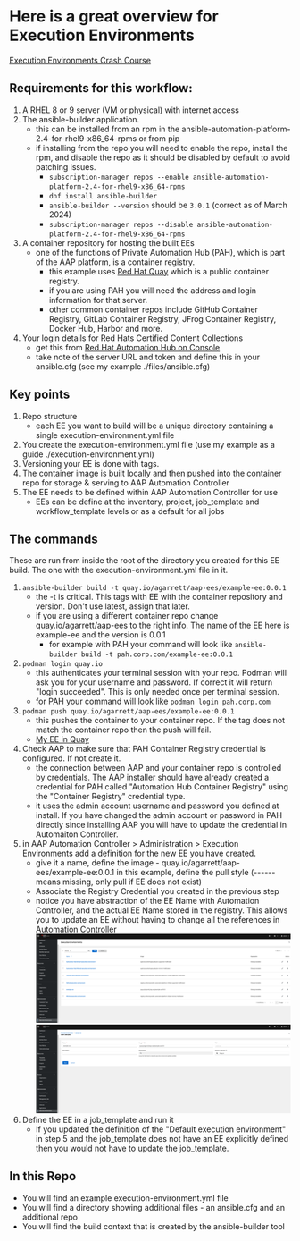 # Here is a great overview for Execution Environments
[Execution Environments Crash Course](https://docs.autodotes.com/EE%20Crash%20Course/01_overview/)

## Requirements for this workflow:
1) A RHEL 8 or 9 server (VM or physical) with internet access
2) The ansible-builder application. 
    * this can be installed from an rpm in the ansible-automation-platform-2.4-for-rhel9-x86_64-rpms or from pip
    * if installing from the repo you will need to enable the repo, install the rpm, and disable the repo as it should be disabled by default to avoid patching issues.
      * ```subscription-manager repos --enable ansible-automation-platform-2.4-for-rhel9-x86_64-rpms```
      * ```dnf install ansible-builder```
      * ```ansible-builder --version``` should be ```3.0.1``` (correct as of March 2024)
      * ```subscription-manager repos --disable ansible-automation-platform-2.4-for-rhel9-x86_64-rpms```
3) A container repository for hosting the built EEs
    * one of the functions of Private Automation Hub (PAH), which is part of the AAP platform, is a container registry.
      * this example uses [Red Hat Quay](https://quay.io/) which is a public container registry.
      * if you are using PAH you will need the address and login information for that server.
      * other common container repos include GitHub Container Registry, GitLab Container Registry, JFrog Container Registry, Docker Hub, Harbor and more.
5) Your login details for Red Hats Certified Content Collections
    * get this from [Red Hat Automation Hub on Console](https://console.redhat.com/ansible/automation-hub/token)
    * take note of the server URL and token and define this in your ansible.cfg (see my example ./files/ansible.cfg)

## Key points
1) Repo structure
    * each EE you want to build will be a unique directory containing a single execution-environment.yml file
2) You create the execution-environment.yml file (use my example as a guide ./execution-environment.yml)
3) Versioning your EE is done with tags.
4) The container image is built locally and then pushed into the container repo for storage & serving to AAP Automation Controller
5) The EE needs to be defined within AAP Automation Controller for use
    * EEs can be define at the inventory, project, job_template and workflow_template levels or as a default for all jobs

## The commands 
These are run from inside the root of the directory you created for this EE build. The one with the execution-environment.yml file in it.
1) ```ansible-builder build -t quay.io/agarrett/aap-ees/example-ee:0.0.1```
    * the -t is critical. This tags with EE with the container repository and version. Don't use latest, assign that later.
    * if you are using a different container repo change quay.io/agarrett/aap-ees to the right info. The name of the EE here is example-ee and the version is 0.0.1
      * for example with PAH your command will look like ```ansible-builder build -t pah.corp.com/example-ee:0.0.1```
2) ```podman login quay.io```
    * this authenticates your terminal session with your repo. Podman will ask you for your username and password. If correct it will return "login succeeded". This is only needed once per terminal session.
    * for PAH your command will look like ```podman login pah.corp.com```
3) ```podman push quay.io/agarrett/aap-ees/example-ee:0.0.1```
    * this pushes the container to your container repo. If the tag does not match the container repo then the push will fail.
    * [My EE in Quay](https://quay.io/repository/agarrett/aap-ees/example-ee?tab=tags)
4) Check AAP to make sure that PAH Container Registry credential is configured. If not create it.
    * the connection between AAP and your container repo is controlled by credentials. The AAP installer should have already created a credential for PAH called "Automation Hub Container Registry" using the "Container Registry" credential type.
    * it uses the admin account username and password you defined at install. If you have changed the admin account or password in PAH directly since installing AAP you will have to update the credential in Automaiton Controller.
5) in AAP Automation Controller > Administration > Execution Environments add a definition for the new EE you have created.
    * give it a name, define the image - quay.io/agarrett/aap-ees/example-ee:0.0.1 in this example, define the pull style (------ means missing, only pull if EE does not exist)
    * Associate the Registry Credential you created in the previous step
    * notice you have abstraction of the EE Name with Automation Controller, and the actual EE Name stored in the registry. This allows you to update an EE without having to change all the references in Automation Controller
![Automation Controller EE definitions](./images/automation_controller_ee_definitions.png)
![Automation Controller EE example-ee:0.0.1 definition](./images/automation_controller_example-ee_definition.png)
6) Define the EE in a job_template and run it
    * If you updated the definition of the "Default execution environment" in step 5 and the job_template does not have an EE explicitly defined then you would not have to update the job_template.

## In this Repo
  * You will find an example execution-environment.yml file
  * You will find a directory showing additional files - an ansible.cfg and an additional repo
  * You will find the build context that is created by the ansible-builder tool
